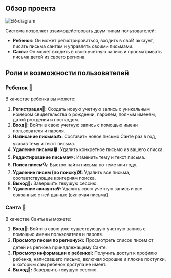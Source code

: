 ## Обзор проекта
![ER-diagram](https://github.com/user-attachments/assets/c8b34928-65a2-4971-8b1b-c3ee5b768bc5)


Система позволяет взаимодействовать двум типам пользователей:
* **Ребенок:** Он может регистрироваться, входить в своЙ аккаунт, писать письма сантам и управлять своими письмами.
* **Санта:** Он может входить в свою учетную запись и просматривать письма детей из своего региона.

## Роли и возможности пользователей

### Ребенок 👧

В качестве ребенка вы можете:

1.  **Регистрация📝:** Создать новую учетную запись с уникальным номером свидетельства о рождении, паролем, полным именем, датой рождения и посткодом.
2.  **Вход🔑:** Войти в свою учетную запись с помощью имени пользователя и пароля.
3.  **Написание письма✍️:** Составить новое письмо Санте раз в год, указав тему и текст письма.
4.  **Удаление письма🗑:** Удалить конкретное письмо из вашего списка.
5.  **Редактирование письма✏️:** Изменить тему и текст письма.
6.  **Поиск писем🔍:** Быстро найти письма по теме или году.
7.  **Удаление писем (по поиску)❌:** Удалить все письма, соответствующие критериям поиска.
8.  **Выход🚪:** Завершить текущую сессию.
9.  **Удаление аккаунта💔:** Удалить свою учетную запись и все связанные с ней данные (включая письма).


### Санта 🎅

В качестве Санты вы можете:

1.  **Вход🔑:** Войти в свою уже существующую учетную запись с помощью имени пользователя и пароля.
2.  **Просмотр писем по региону✉️:** Просмотреть список писем от детей из региона принадлежащему Санте.
3.  **Просмотр информации о ребенкеℹ️:** Получить доступ к профилю ребенка, написавшего письмо, включая хорошие и плохие поступки, к  которым сам ребенок доступа не имеет.
4.  **Выход🚪:** Завершить текущую сессию.
